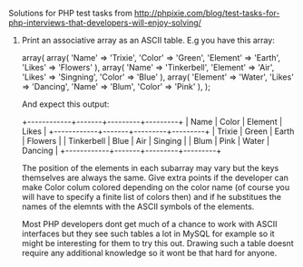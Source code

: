 Solutions for PHP test tasks from http://phpixie.com/blog/test-tasks-for-php-interviews-that-developers-will-enjoy-solving/

1) Print an associative array as an ASCII table. E.g you have this array:
	
    array(
        array(
            'Name' => 'Trixie',
            'Color' => 'Green',
            'Element' => 'Earth',
            'Likes' => 'Flowers'
            ),
        array(
            'Name' => 'Tinkerbell',
            'Element' => 'Air',
            'Likes' => 'Singning',
            'Color' => 'Blue'
            ), 
        array(
            'Element' => 'Water',
            'Likes' => 'Dancing',
            'Name' => 'Blum',
            'Color' => 'Pink'
            ),
    );
    
    And expect this output:
        
    +------------+-------+---------+---------+
    |    Name    | Color | Element |  Likes  |
    +------------+-------+---------+---------+
    | Trixie     | Green | Earth   | Flowers |
    | Tinkerbell | Blue  | Air     | Singing |
    | Blum       | Pink  | Water   | Dancing |
    +------------+-------+---------+---------+
    
    The position of the elements in each subarray may vary but the keys themselves are always the same. 
    Give extra points if the developer can make Color colum colored depending on the color name 
    (of course you will have to specify a finite list of colors then) and if he substitues the names of the elemnts with 
    the ASCII symbols of the elements.
    
    Most PHP developers dont get much of a chance to work with ASCII interfaces but they see such tables a lot in MySQL 
    for example so it might be interesting for them to try this out. Drawing such a table doesnt require any additional 
    knowledge so it wont be that hard for anyone.

